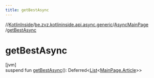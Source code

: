 ```yaml
---
title: getBestAsync
---
```

//[KotlinInside](../../../index.html)/[be.zvz.kotlininside.api.async.generic](../index.html)/[AsyncMainPage](index.html)
/[getBestAsync](get-best-async.html)

# getBestAsync

[jvm]\
suspend fun [getBestAsync](get-best-async.html)():
Deferred&lt;[List](https://kotlinlang.org/api/latest/jvm/stdlib/kotlin.collections/-list/index.html)&lt;[MainPage.Article](
../../be.zvz.kotlininside.api.generic/-main-page/-article/index.html)&gt;&gt;




